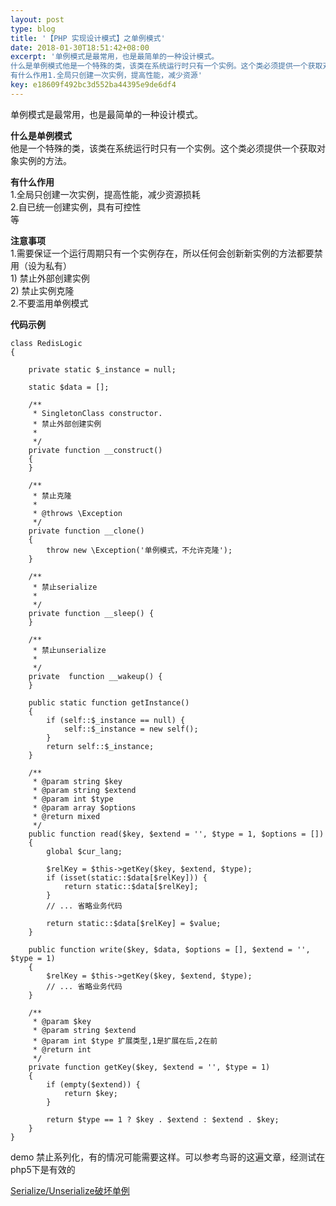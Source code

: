 ```yaml
---  
layout: post  
type: blog  
title: '【PHP 实现设计模式】之单例模式'  
date: 2018-01-30T18:51:42+08:00  
excerpt: '单例模式是最常用，也是最简单的一种设计模式。
什么是单例模式他是一个特殊的类，该类在系统运行时只有一个实例。这个类必须提供一个获取对象实例的方法。
有什么作用1.全局只创建一次实例，提高性能，减少资源'  
key: e18609f492bc3d552ba44395e9de6df4  
---  
```


单例模式是最常用，也是最简单的一种设计模式。

**什么是单例模式**  
他是一个特殊的类，该类在系统运行时只有一个实例。这个类必须提供一个获取对象实例的方法。

**有什么作用**  
1.全局只创建一次实例，提高性能，减少资源损耗  
2.自已统一创建实例，具有可控性  
等

**注意事项**  
1.需要保证一个运行周期只有一个实例存在，所以任何会创新新实例的方法都要禁用（设为私有）  
1\) 禁止外部创建实例  
2\) 禁止实例克隆  
2.不要滥用单例模式

**代码示例**

```
class RedisLogic
{

    private static $_instance = null;

    static $data = [];

    /**
     * SingletonClass constructor.
     * 禁止外部创建实例
     *
     */
    private function __construct()
    {
    }

    /**
     * 禁止克隆
     *
     * @throws \Exception
     */
    private function __clone()
    {
        throw new \Exception('单例模式，不允许克隆');
    }
    
    /**
     * 禁止serialize
     *
     */
    private function __sleep() {
    }
 
    /**
     * 禁止unserialize
     *
     */
    private  function __wakeup() {
    } 
    
    public static function getInstance()
    {
        if (self::$_instance == null) {
            self::$_instance = new self();
        }
        return self::$_instance;
    }

    /**
     * @param string $key
     * @param string $extend
     * @param int $type
     * @param array $options
     * @return mixed
     */
    public function read($key, $extend = '', $type = 1, $options = [])
    {
        global $cur_lang;

        $relKey = $this->getKey($key, $extend, $type);
        if (isset(static::$data[$relKey])) {
            return static::$data[$relKey];
        }
        // ... 省略业务代码

        return static::$data[$relKey] = $value;
    }

    public function write($key, $data, $options = [], $extend = '', $type = 1)
    {
        $relKey = $this->getKey($key, $extend, $type);
        // ... 省略业务代码
    }

    /**
     * @param $key
     * @param string $extend
     * @param int $type 扩展类型,1是扩展在后,2在前
     * @return int
     */
    private function getKey($key, $extend = '', $type = 1)
    {
        if (empty($extend)) {
            return $key;
        }

        return $type == 1 ? $key . $extend : $extend . $key;
    }
}
```

demo 禁止系列化，有的情况可能需要这样。可以参考鸟哥的这遍文章，经测试在php5下是有效的

[Serialize/Unserialize破坏单例](http://www.laruence.com/2011/03/18/1909.html)